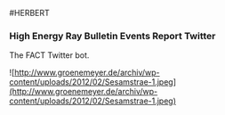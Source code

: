 #HERBERT
### High Energy Ray Bulletin Events Report Twitter 


The FACT Twitter bot.

![http://www.groenemeyer.de/archiv/wp-content/uploads/2012/02/Sesamstrae-1.jpeg](http://www.groenemeyer.de/archiv/wp-content/uploads/2012/02/Sesamstrae-1.jpeg)

